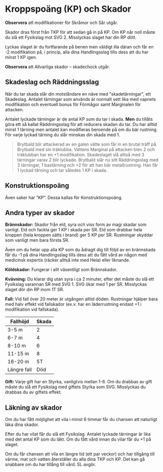 # Kroppspoäng (KP) och Skador

**Observera** att modifikationer för Skråmor och
Sår utgår.

Skador dras först från TKP för att sedan gå in på
KP. Om KP når noll måste du slå ett Fysikslag
mot SVG 2. Misslyckas slaget har din RP dött.

Lyckas slaget är du fortfarande på benen men
väldigt illa däran och får en -2 modifikation på, i
princip, alla dina Handlingsslag tills dess att du
har minst 1 KP igen.

**Observera** att Allvarliga skador – skadechock utgår.

## Skadeslag och Räddningsslag
När du tar skada slår din motståndare en näve med
"skadetärningar", ett Skadeslag. Antalet tärningar
som används är normalt sett lika med vapnets
modifikation och eventuell bonus för Förmågor samt
Marginalen för attacken.

Antalet lyckade tärningar är de antal KP som du tar
i skada. **Men** du tillåts göra ett så kallat
Räddningsslag för att reducera skadan du tar. Du
har alltid minst 1 tärning men antalet kan modifieras
beroende på om du bär rustning. För varje lyckad
tärning du slår minskas din skada med 1.

> Brytbald blir attackerad av en galen vätte som 
får in en brutal träff på Brytbald med sin träklubba.
Vättens Marginal på attacken blev 2 och träklubban
har en +1 modifikation. Skadeslaget slå alltså med
3 tärningar varav 2 blir lyckade. Brytbald slår nu
sitt Räddningsslag med 3 tärningar, 1 bastärning
och +2 för att han bär metallrustning. Han får 1 
lyckad tärning och tar således 1 KP i skada.

## Konstruktionspoäng
Även saker har ”KP”. Dessa kallas för Konstruktionspoäng.

## Andra typer av skador
**Brännskador:** Skador från eld, syra och viss
form av magi skadar som vanligt. Eld och fackla
ger 1 KP i skada per SR. Eld som drabbar hela
kroppen (hela kroppen sätts i brand) ger 5 KP
per SR. Rustningar skyddar som vanligt men
bara första SR.

Även om du helar upp alla KP som du ådragit dig till
följd av en brännskada får du -1 på dina 
Handlingsslag tills dess att du fått vård
av någon med medicinsk expertis (räcker alltså 
inte med Hela) eller liknande.

**Köldskador:** Fungerar i allt väsentligt som
Brännskador.

**Kvävning:** Du klarar dig utan syra i ca 2
minuter, efter det måste du slå ett Fysikslag
varannan SR med SVG 1. SVG ökar med 1 per
SR. Misslyckas slaget dör din RP inom 1T SR.

**Fall:** Vid fall över 20 meter är utgången alltid
döden. Rustningar hjälper bara med halv effekt vid 
fallskador (ex.v. har en läderrustning endast +1
i modifikation vid fallskada).

|Fallhöjd|Skada|
|--------|-----|
|3-5 m|2|
|6-7 m|4|
|8-10 m|6|
|11-15 m|8|
|16-20 m| 5T
|Längre fall|Död|

**Gift:** Varje gift har en Styrka, vanligtvis mellan
1-6. Om du drabbas av gift måste du slå ett
Fysikslag med giftets Styrka som SVG.
Misslyckas du drabbas du av giftets effekt.

## Läkning av skador
Om du har fått möjlighet att vila i minst 6 timmar
får du chansen att naturligt läka dina skador.

Efter du har vilat får du slå ett Fysikslag. Antalet
lyckade tärningar är lika med det antal KP som du läkt.
Om du fått vård innan du vilar får du +1 på slaget. 

Om du får chansen att vila en längre tid (ett par
veckor) och har tillgång till värme, mat och
vatten återställer du alla dina TKP och KP. Det
kan gå snabbare om du har tillång till vård. SL
avgör.